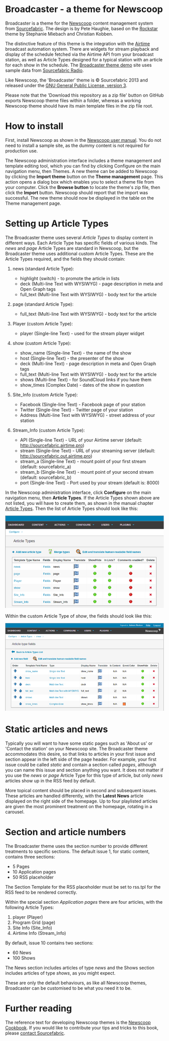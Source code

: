 Broadcaster - a theme for Newscoop
==================================

Broadcaster is a theme for the [Newscoop](http://www.sourcefabric.org/en/newscoop/) content management system from [Sourcefabric](http://www.sourcefabric.org/). The design is by Pete Haughie, based on the [Rockstar](https://github.com/newscoop/theme-Rockstar) theme by Stephanie Miebach and Christian Kobben.

The distinctive feature of this theme is the integration with the [Airtime](http://www.sourcefabric.org/en/airtime) broadcast automation system. There are widgets for stream playback and display of the schedule fetched via the Airtime API from your broadcast station, as well as Article Types designed for a typical station with an article for each show in the schedule. The [Broadcaster theme demo](http://broadcaster.lab.sourcefabric.org/) site uses sample data from [Sourcefabric Radio](http://radio.sourcefabric.org/).

Like Newscoop, the 'Broadcaster' theme is &copy; Sourcefabric 2013 and released under the [GNU General Public License, version 3](https://www.gnu.org/licenses/gpl.html).

Please note that the 'Download this repository as a zip file' button on GitHub exports Newscoop theme files within a folder, whereas a working Newscoop theme should have its main template files in the zip file root.

How to install
==============

First, install Newscoop as shown in the [Newscoop user manual](http://sourcefabric.booktype.pro/newscoop-42-for-journalists-and-editors/system-requirements/). You do not need to install a sample site, as the dummy content is not required for production use.

The Newscoop administration interface includes a theme management and template editing tool, which you can find by clicking Configure on the main navigation menu, then Themes. A new theme can be added to Newscoop by clicking the **Import theme** button on the **Theme management** page. This action opens a dialog box which enables you to select a theme file from your computer. Click the **Browse button** to locate the theme's zip file, then click the **Import** button. Newscoop should report that the import was successful. The new theme should now be displayed in the table on the Theme management page.

Setting up Article Types
========================

The Broadcaster theme uses several *Article Types* to display content in different ways. Each Article Type has specific fields of various kinds. The *news* and *page* Article Types are standard in Newscoop, but the Broadcaster theme uses additional custom Article Types. These are the Article Types required, and the fields they should contain:

1. news (standard Article Type):
   * highlight (switch) - to promote the article in lists
   * deck (Multi-line Text with WYSIWYG) - page description in meta and Open Graph tags
   * full_text (Multi-line Text with WYSIWYG) - body text for the article

2. page (standard Article Type):
   * full_text (Multi-line Text with WYSIWYG) - body text for the article

3. Player (custom Article Type):
   * player (Single-line Text) - used for the stream player widget

4. show (custom Article Type):
   * show_name (Single-line Text) - the name of the show
   * host (Single-line Text) - the presenter of the show
   * deck (Multi-line Text) - page description in meta and Open Graph tags
   * full_text (Multi-line Text with WYSIWYG) - body text for the article
   * shows (Multi-line Text) - for SoundCloud links if you have them
   * show_times (Complex Date) - dates of the show in question

5. Site_Info (custom Article Type):
   * Facebook (Single-line Text) - Facebook page of your station
   * Twitter (Single-line Text) - Twitter page of your station
   * Address (Multi-line Text with WYSIWYG) - street address of your station

6. Stream_Info (custom Article Type):
   * API (Single-line Text) - URL of your Airtime server (default: http://sourcefabric.airtime.pro)
   * stream  (Single-line Text) - URL of your streaming server (default: http://sourcefabric.out.airtime.pro)
   * stream_a (Single-line Text) - mount point of your first stream (default: sourcefabric_a)
   * stream_b (Single-line Text) - mount point of your second stream (default: sourcefabric_b)
   * port (Single-line Text) - Port used by your stream (default is: 8000)

In the Newscoop administration interface, click **Configure** on the main navigation menu, then **Article Types**. If the Article Types shown above are not listed, you will have to create them, as shown in the manual chapter [Article Types](http://sourcefabric.booktype.pro/newscoop-42-for-journalists-and-editors/article-types/). Then the list of Article Types should look like this:

![List of Article Types](documentation/Screenshot-Article_Types.png)

Within the custom Article Type of *show*, the fields should look like this:

![List of Fields](documentation/Screenshot-Article_Type_Fields.png)

Static articles and news
========================

Typically you will want to have some static pages such as 'About us' or 'Contact the station' on your Newscoop site. The Broadcaster theme accommodates this desire, so that links to articles in your first issue and section appear in the left side of the page header. For example, your first issue could be called *static* and contain a section called *pages*, although you can name this issue and section anything you want. It does not matter if you use the *news* or *page* Article Type for this type of article, but only *news* articles show up in the RSS feed by default.

More topical content should be placed in second and subsequent issues. These articles are handled differently, with the **Latest News** article displayed on the right side of the homepage. Up to four playlisted articles are given the most prominent treatment on the homepage, rotating in a carousel.

Section and article numbers
===========================

The Broadcaster theme uses the section number to provide different treatments to specific sections. The default issue 1, for static content, contains three sections:

* 5 	Pages
* 10 	Application pages
* 50 	RSS placeholder

The Section Template for the RSS placeholder must be set to rss.tpl for the RSS feed to be rendered correctly.

Within the special section *Application pages* there are four articles, with the following Article Types:

1. player (Player)
2. Program Grid	(page)
3. Site Info (Site_Info)
4. Airtime Info	(Stream_Info)

By default, issue 10 contains two sections:

* 60 	News
* 100 	Shows

The News section includes articles of type *news* and the Shows section includes articles of type *shows*, as you might expect.

These are only the default behaviours, as like all Newscoop themes, Broadcaster can be customised to be what you need it to be.

Further reading
===============

The reference text for developing Newscoop themes is the [Newscoop Cookbook](http://manuals.sourcefabric.org/). If you would like to contribute your tips and tricks to this book, please [contact Sourcefabric](http://www.sourcefabric.org/en/about/contactus/).
